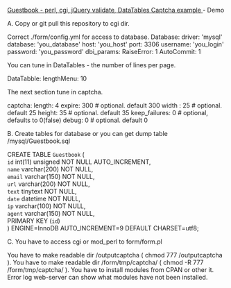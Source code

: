 <a href="http://lweb.pl.ua/perl/form/form.pl"> Guestbook - perl, cgi, jQuery validate, DataTables Captcha example </a>  - Demo<br>
<p> A. Copy or git pull this repository to cgi dir.</p>
    Correct ./form/config.yml for access to database.
         Database:
             driver: 'mysql'
             database: 'you_database' 
             host: 'you_host' 
             port: 3306 
             username: 'you_login' 
            password: 'you_password' 
      dbi_params:
             RaiseError: 1
             AutoCommit: 1
<p> You can tune in DataTables - the number of lines per page.</p>
      DataTabble:
          lengthMenu: 10
<p>   The next section tune in captcha.</p>
      captcha:
      length:         4   
      expire:         300       # optional. default 300
      width :         25        # optional. default 25
      height:         35        # optional. default 35
      keep_failures:  0         # optional, defaults to 0(false)
      debug:          0         # optional. default 0

<p>B. Create tables for database or you can get dump table /mysql/Guestbook.sql</p>

   CREATE TABLE `Guestbook` (<br>
  `id` int(11) unsigned NOT NULL AUTO_INCREMENT,<br>
  `name` varchar(200) NOT NULL,<br>
  `email` varchar(150) NOT NULL,<br>
  `url` varchar(200) NOT NULL,<br>
  `text` tinytext NOT NULL,<br>
  `date` datetime NOT NULL,<br>
  `ip` varchar(100) NOT NULL,<br>
  `agent` varchar(150) NOT NULL,<br>
  PRIMARY KEY (`id`)<br>
) ENGINE=InnoDB AUTO_INCREMENT=9 DEFAULT CHARSET=utf8;<br>

<p>C. You have to access cgi or mod_perl to form/form.pl</p>
     You have to make readable dir /outputcaptcha ( chmod 777 /outputcaptcha ).
     You have to make readable dir /form/tmp/captcha/ ( chmod -R 777 /form/tmp/captcha/ ).
     You have to install modules from CPAN or other it.
     Error log web-server can show what modules have not been installed.








